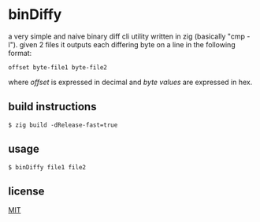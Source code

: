# binDiffy

a very simple and naive binary diff cli utility written in zig (basically "cmp -l"). 
given 2 files it outputs each differing byte on a line in the following format:

```
offset byte-file1 byte-file2 
``` 
where *offset* is expressed in decimal and *byte values* are expressed in hex.

## build instructions
```
$ zig build -dRelease-fast=true
```

## usage
```
$ binDiffy file1 file2
```

## license
[MIT](https://opensource.org/licenses/MIT)


